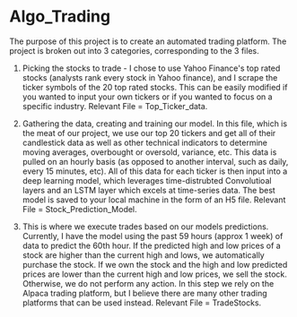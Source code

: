 # Algo_Trading
The purpose of this project is to create an automated trading platform. The project is broken out into 3 categories, corresponding to the 3 files. 

1. Picking the stocks to trade - I chose to use Yahoo Finance's top rated stocks (analysts rank every stock in Yahoo finance), and I scrape the ticker symbols of the 20 top rated stocks. This can be easily modified if you wanted to input your own tickers or if you wanted to focus on a specific industry. Relevant File = Top_Ticker_data.

2. Gathering the data, creating and training our model. In this file, which is the meat of our project, we use our top 20 tickers and get all of their candlestick data as well as other technical indicators to determine moving averages, overbought or oversold, variance, etc. This data is pulled on an hourly basis (as opposed to another interval, such as daily, every 15 minutes, etc). All of this data for each ticker is then input into a deep learning model, which leverages time-distrubted Convolutioal layers and an LSTM layer which excels at time-series data. The best model is saved to your local machine in the form of an H5 file. Relevant File = Stock_Prediction_Model.

3. This is where we execute trades based on our models predictions. Currently, I have the model using the past 59 hours (approx 1 week) of data to predict the 60th hour. If the predicted high and low prices of a stock are higher than the current high and lows, we automatically purchase the stock. If we own the stock and the high and low predicted prices are lower than the current high and low prices, we sell the stock. Otherwise, we do not perform any action. In this step we rely on the Alpaca trading platform, but I believe there are many other trading platforms that can be used instead. Relevant File = TradeStocks.
